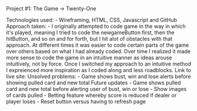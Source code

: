 Project #1: The Game -> Twenty-One

Technologies used:
    - Wireframing, HTML, CSS, Javascript and GitHub
Approach taken:
    - I originally attempted to code game in the way in which it's played, meaning I tried to code the newgameButton first, then the hitButton, and so on and for forth, but I hit alot of obstacles with that approach. At different times it was easier to code certain parts of the game over others based on what I had already coded. Over time I realized it made more sense to code the game in an intuitive manner as ideas arouse intuitively, not by force. Once I switched my approach to an intuitive method I expreienced more inspiration as I coded along and less roadblocks.
Link to live site:
Unsolved problems:
    - Game shows bust, win and lose alerts before showing pulled card and new total
Future updates
    - Game shows pulled card and new total before alerting user of bust, win or lose 
    - Show images of cards pulled 
    - Betting feature whereby score is reduced if dealer or player loses
    - Reset button versus having to refresh page 

